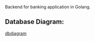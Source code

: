 Backend for banking application in Golang.

## Database Diagram:
[dbdiagram](https://dbdiagram.io/d/Bank-App-68d9d010d2b621e4224a7615)

